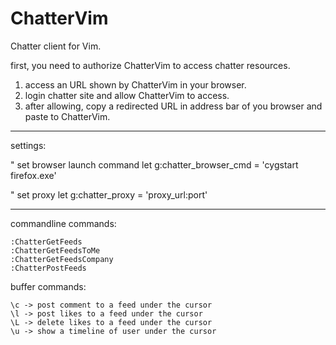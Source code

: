 ChatterVim
==========

Chatter client for Vim.  

first, you need to authorize ChatterVim to access chatter resources.  
1. access an URL shown by ChatterVim in your browser.  
2. login chatter site and allow ChatterVim to access.  
3. after allowing, copy a redirected URL in address bar of you browser and paste to ChatterVim.  

----
settings:

  " set browser launch command
  let g:chatter_browser_cmd = 'cygstart firefox.exe'

  " set proxy
  let g:chatter_proxy = 'proxy_url:port'

----
commandline commands:

    :ChatterGetFeeds
    :ChatterGetFeedsToMe
    :ChatterGetFeedsCompany
    :ChatterPostFeeds

buffer commands:

    \c -> post comment to a feed under the cursor  
    \l -> post likes to a feed under the cursor  
    \L -> delete likes to a feed under the cursor  
    \u -> show a timeline of user under the cursor  
